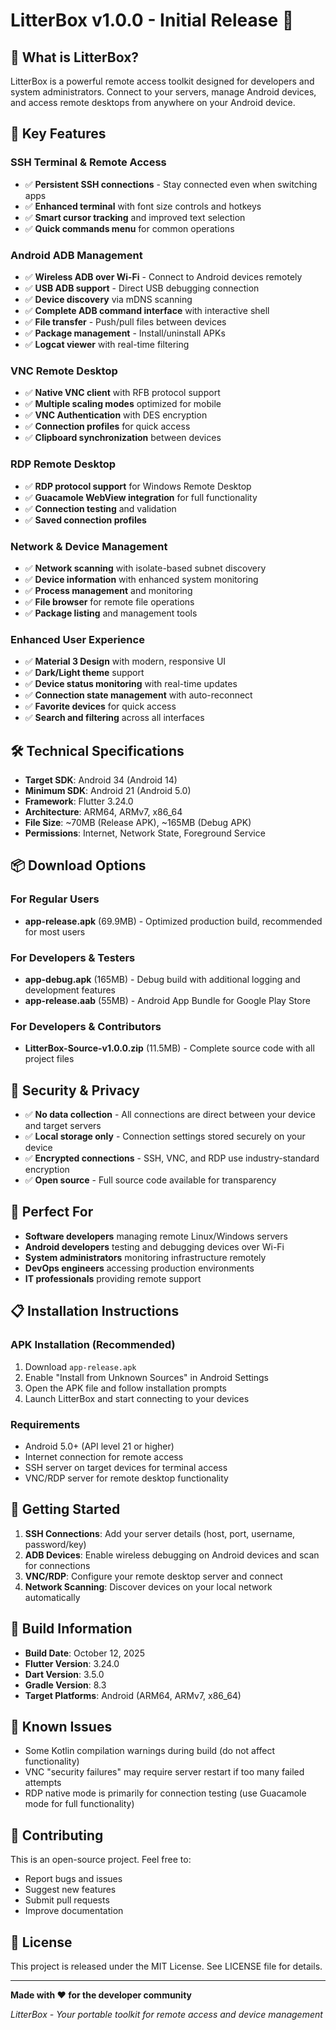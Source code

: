 # LitterBox v1.0.0 - Initial Release 🚀

## 📱 **What is LitterBox?**

LitterBox is a powerful remote access toolkit designed for developers and system administrators. Connect to your servers, manage Android devices, and access remote desktops from anywhere on your Android device.

## 🔑 **Key Features**

### **SSH Terminal & Remote Access**
- ✅ **Persistent SSH connections** - Stay connected even when switching apps
- ✅ **Enhanced terminal** with font size controls and hotkeys
- ✅ **Smart cursor tracking** and improved text selection
- ✅ **Quick commands menu** for common operations

### **Android ADB Management**
- ✅ **Wireless ADB over Wi-Fi** - Connect to Android devices remotely
- ✅ **USB ADB support** - Direct USB debugging connection
- ✅ **Device discovery** via mDNS scanning
- ✅ **Complete ADB command interface** with interactive shell
- ✅ **File transfer** - Push/pull files between devices
- ✅ **Package management** - Install/uninstall APKs
- ✅ **Logcat viewer** with real-time filtering

### **VNC Remote Desktop**
- ✅ **Native VNC client** with RFB protocol support
- ✅ **Multiple scaling modes** optimized for mobile
- ✅ **VNC Authentication** with DES encryption
- ✅ **Connection profiles** for quick access
- ✅ **Clipboard synchronization** between devices

### **RDP Remote Desktop** 
- ✅ **RDP protocol support** for Windows Remote Desktop
- ✅ **Guacamole WebView integration** for full functionality
- ✅ **Connection testing** and validation
- ✅ **Saved connection profiles**

### **Network & Device Management**
- ✅ **Network scanning** with isolate-based subnet discovery
- ✅ **Device information** with enhanced system monitoring
- ✅ **Process management** and monitoring
- ✅ **File browser** for remote file operations
- ✅ **Package listing** and management tools

### **Enhanced User Experience**
- ✅ **Material 3 Design** with modern, responsive UI
- ✅ **Dark/Light theme** support
- ✅ **Device status monitoring** with real-time updates
- ✅ **Connection state management** with auto-reconnect
- ✅ **Favorite devices** for quick access
- ✅ **Search and filtering** across all interfaces

## 🛠 **Technical Specifications**

- **Target SDK**: Android 34 (Android 14)
- **Minimum SDK**: Android 21 (Android 5.0)
- **Framework**: Flutter 3.24.0
- **Architecture**: ARM64, ARMv7, x86_64
- **File Size**: ~70MB (Release APK), ~165MB (Debug APK)
- **Permissions**: Internet, Network State, Foreground Service

## 📦 **Download Options**

### **For Regular Users**
- **app-release.apk** (69.9MB) - Optimized production build, recommended for most users

### **For Developers & Testers**  
- **app-debug.apk** (165MB) - Debug build with additional logging and development features
- **app-release.aab** (55MB) - Android App Bundle for Google Play Store

### **For Developers & Contributors**
- **LitterBox-Source-v1.0.0.zip** (11.5MB) - Complete source code with all project files

## 🔐 **Security & Privacy**

- ✅ **No data collection** - All connections are direct between your device and target servers
- ✅ **Local storage only** - Connection settings stored securely on your device
- ✅ **Encrypted connections** - SSH, VNC, and RDP use industry-standard encryption
- ✅ **Open source** - Full source code available for transparency

## 🎯 **Perfect For**

- **Software developers** managing remote Linux/Windows servers
- **Android developers** testing and debugging devices over Wi-Fi
- **System administrators** monitoring infrastructure remotely  
- **DevOps engineers** accessing production environments
- **IT professionals** providing remote support

## 📋 **Installation Instructions**

### **APK Installation** (Recommended)
1. Download `app-release.apk`
2. Enable "Install from Unknown Sources" in Android Settings
3. Open the APK file and follow installation prompts
4. Launch LitterBox and start connecting to your devices

### **Requirements**
- Android 5.0+ (API level 21 or higher)
- Internet connection for remote access
- SSH server on target devices for terminal access
- VNC/RDP server for remote desktop functionality

## 🚀 **Getting Started**

1. **SSH Connections**: Add your server details (host, port, username, password/key)
2. **ADB Devices**: Enable wireless debugging on Android devices and scan for connections
3. **VNC/RDP**: Configure your remote desktop server and connect
4. **Network Scanning**: Discover devices on your local network automatically

## 🔧 **Build Information**

- **Build Date**: October 12, 2025
- **Flutter Version**: 3.24.0
- **Dart Version**: 3.5.0
- **Gradle Version**: 8.3
- **Target Platforms**: Android (ARM64, ARMv7, x86_64)

## 📝 **Known Issues**

- Some Kotlin compilation warnings during build (do not affect functionality)
- VNC "security failures" may require server restart if too many failed attempts
- RDP native mode is primarily for connection testing (use Guacamole mode for full functionality)

## 🤝 **Contributing**

This is an open-source project. Feel free to:
- Report bugs and issues
- Suggest new features
- Submit pull requests
- Improve documentation

## 📄 **License**

This project is released under the MIT License. See LICENSE file for details.

---

**Made with ❤️ for the developer community**

*LitterBox - Your portable toolkit for remote access and device management*